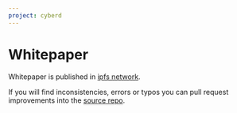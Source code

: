 ```yaml
---
project: cyberd
---
```

# Whitepaper

Whitepaper is published in [ipfs network](https://ipfs.io/ipfs/QmceNpj6HfS81PcCaQXrFMQf7LR5FTLkdG9sbSRNy3UXoZ).

If you will find inconsistencies, errors or typos you can pull request improvements into the [source repo](https://github.com/cybercongress/cyber).

